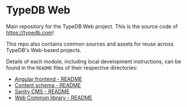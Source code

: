 # TypeDB Web

Main repository for the TypeDB Web project. This is the source code of https://typedb.com!

This repo also contains common sources and assets for reuse across TypeDB's Web-based projects.

Details of each module, including local development instructions,
can be found in the `README` files of their respective directories:

- [Angular frontend - README](./website/README.md)
- [Content schema - README](./schema/README.md)
- [Sanity CMS - README](./sanity/README.md)
- [Web Common library - README](./common/README.md)
